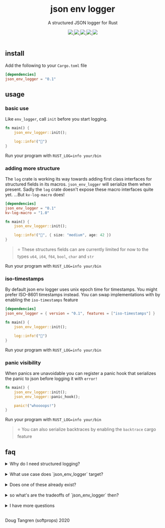 <h1 align="center">
  json env logger
</h1>

<p align="center">
   A structured JSON logger for Rust
</p>

<div align="center">
  <a alt="GitHub Actions" href="https://github.com/softprops/json-env-logger/actions">
    <img src="https://github.com/softprops/json-env-logger/workflows/Main/badge.svg"/>
  </a>
  <a alt="crates.io" href="https://crates.io/crates/json-env-logger">
    <img src="https://img.shields.io/crates/v/json-env-logger.svg?logo=rust"/>
  </a>
  <a alt="docs.rs" href="http://docs.rs/json-env-logger">
    <img src="https://docs.rs/json-env-logger/badge.svg"/>
  </a>
  <a alt="latest docs" href="https://softprops.github.io/json-env-logger">
   <img src="https://img.shields.io/badge/docs-latest-green.svg"/>
  </a>
  <a alt="license" href="LICENSE">
    <img src="https://img.shields.io/badge/license-MIT-brightgreen.svg"/>
  </a>
</div>

<br />

## install

Add the following to your `Cargo.toml` file

```toml
[dependencies]
json_env_logger = "0.1"
```

## usage

### basic use

Like `env_logger`, call `init` before you start logging.

```rust
fn main() {
    json_env_logger::init();

    log::info!("👋")
}
```

Run your program with `RUST_LOG=info your/bin`

### adding more structure

The `log` crate is working its way towards adding first class interfaces for structured fields
in its macros. `json_env_logger` will serialize them when present. Sadly the `log` crate
doesn't expose these macro interfaces quite yet. ...But `kv-log-macro` does!

```toml
[dependencies]
json_env_logger = "0.1"
kv-log-macro = "1.0"
```

```rust
fn main() {
    json_env_logger::init();

    log::info!("👋", { size: "medium", age: 42 })
}
```

> ⭐ These structures fields can are currently limited for now to the types `u64`, `i64`, `f64`, `bool`, `char` and `str`

Run your program with `RUST_LOG=info your/bin`

### iso-timestamps

By default json env logger uses unix epoch time for timestamps. You might prefer
ISO-8601 timestamps instead. You can swap implementations with by enabling the `iso-timestamps` feature

```toml
[dependencies]
json_env_logger = { version = "0.1", features = ["iso-timestamps"] }
```

```rust
fn main() {
    json_env_logger::init();

    log::info!("👋")
}
```

Run your program with `RUST_LOG=info your/bin`

### panic visibility

When panics are unavoidable you can register a panic hook that serializes the panic to json before logging it with `error!`

```rust
fn main() {
    json_env_logger::init();
    json_env_logger::panic_hook();

    panic!("whoooops!")
}
```

Run your program with `RUST_LOG=info your/bin`

> ⭐ You can also serialize backtraces by enabling the `backtrace` cargo feature

## faq

<details><summary>Why do I need structured logging?</summary>
<p>

Maybe you don't. ...But maybe you do! You might if you run applications in production that in an environment whose log aggregation does useful things
for you if you emit json logs such as

  - structured field based filters, an alternative to artisanal regex queries
  - aggregation statistics 
  - alerting automation
  - anomaly detection
  - basically anything a computer can do for you when its able logs are structured in a machine readable format 

</p>
</details>
&nbsp;

 <details><summary>What use case does `json_env_logger` target?</summary>
<p>
Most folks Rust logging market start out with `log`. They soon find they need configurable logging so they move to `env_logger`. Sometimes they want `env_logger` but pretty logging for host local application so they move to `pretty_env_logger`.

In other cases you want to run applications in a cloud service that reward you for emitting logs in JSON format. That's use case this targets, those coming from `env_logger` but would like to leverage build in JSON log parsing and discovery options their cloud provided offers for free. That's the use case `json_env_logger` targets.
</p>
</details>
&nbsp;
 <details><summary>Does one of these already exist?</summary>
<p>

Yes. Like the Rust ecosystem, they are all good. Picking a dependencies is a dance of picking your tradeoffs.

There's [`slog`](https://github.com/slog-rs/slog), an entire ecosystem of logging for Rust. It's strength is that its highly configurable. It's drawback is that it's highly configurable interface can get into the way of simple cases where you just want to emit structured logs in json without a lot of setup.

Here's an example from its [docs](https://docs.rs/slog-json/2.3.0/slog_json/)

```rust
#[macro_use]
extern crate slog;
extern crate slog_json;

use slog::Drain;
use std::sync::Mutex;

fn main() {
    let root = slog::Logger::root(
        Mutex::new(slog_json::Json::default(std::io::stderr())).map(slog::Fuse),
        o!("version" => env!("CARGO_PKG_VERSION"))
    );
}
```

vs

```rust
fn main() {
    json_env_logger::init();
}
```

There's also [`femme`](https://github.com/lrlna/femme/) which is one part a pretty printer, one part JSON logger, and one part WASM JS object logger. It's strength is that is indeed pretty! It's not _just_ pretty logger and yet also not _just_ a JSON logger. It's a assortment of things making it broadly focused rather than narrowly focused on JSON log formatting. If you only use one of those things you might be packing more than you need. If you are migrating from `env_logger`'s environment variable driving configuration options you are a bit out of luck. You will be finding yourself recompiling and rebuilding your application to change log levels.

</p>
</details>
&nbsp;

 <details><summary>so what's are the tradeoffs of `json_env_logger` then?</summary>
<p>

Glad you asked. `env_logger` has some opinion defaults, some of which you might not like. An example, it logs to stderr by default. You might play for team stdout. The good news is that json_env_logger exposes its interfaces for overriding those opinions. 

Some features of `env_logger` `json_env_logger` doesn't use and those bring in extra transitive dependencies. We're aware. Luckily they are all behind `env_logger` feature flags and `json_env_logger` turns them all off! The only transient dependency is then just `log` which you already have :)
</p>
</details>
&nbsp;

<details><summary>I have more questions</summary>
<p>
 That's not technically a question but ok. Ask away by opening a GitHub issue. Thanks!
</p>
</details>
&nbsp;

Doug Tangren (softprops) 2020